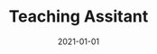 ---
title: "Teaching Assitant"
collection: teaching
type: "Principles of Artificial Intelligence Course"
# permalink: /teaching/2014-spring-teaching-1
venue: "Amirkabir University of Technology"
date: 2021-01-01
location: "Tehran, Iran"
---